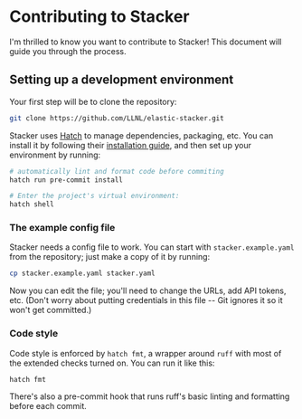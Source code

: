 # Contributing to Stacker

I'm thrilled to know you want to contribute to Stacker! This document will guide
you through the process.

## Setting up a development environment

Your first step will be to clone the repository:

```bash
git clone https://github.com/LLNL/elastic-stacker.git
```

Stacker uses [Hatch](https://hatch.pypa.io/latest/) to manage dependencies,
packaging, etc. You can install it by following their [installation
guide](https://docs.astral.sh/uv/getting-started/installation/), and then set up
your environment by running:

```bash
# automatically lint and format code before commiting
hatch run pre-commit install

# Enter the project's virtual environment:
hatch shell
```

### The example config file

Stacker needs a config file to work. You can start with `stacker.example.yaml`
from the repository; just make a copy of it by running:

```bash
cp stacker.example.yaml stacker.yaml
```

Now you can edit the file; you'll need to change the URLs, add API tokens, etc.
(Don't worry about putting credentials in this file -- Git ignores it so it
won't get committed.)

### Code style

Code style is enforced by `hatch fmt`, a wrapper around `ruff` with most of the
extended checks turned on. You can run it like this:

```bash
hatch fmt
```

There's also a pre-commit hook that runs ruff's basic linting and formatting
before each commit.
